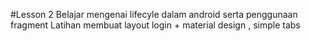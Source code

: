 #Lesson 2
Belajar mengenai lifecyle dalam android serta penggunaan fragment
Latihan membuat layout login + material design , simple tabs
